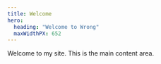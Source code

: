 ```yaml
---
title: Welcome
hero:
  heading: "Welcome to Wrong"
  maxWidthPX: 652
---
```


Welcome to my site. This is the main content area.
